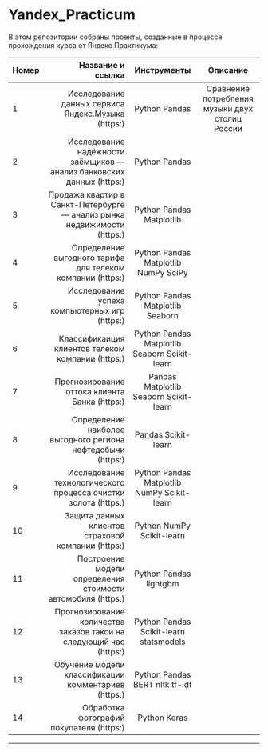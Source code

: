 # Yandex_Practicum

В этом репозитории собраны проекты, созданные в процессе прохождения курса от Яндекс Практикума: 

| Номер | Название и ссылка | Инструменты | Описание |
| :-------------------- | ---------------------: |:---------------------------:|:---------------------------:|
| 1 | Исследование данных сервиса Яндекс.Музыка (https:) | Python Pandas | Сравнение потребления музыки двух столиц России | 
| 2 | Исследование надёжности заёмщиков — анализ банковских данных (https:) | Python Pandas |  | 
| 3 | Продажа квартир в Санкт-Петербурге — анализ рынка недвижимости (https:) | Python Pandas Matplotlib|  | 
| 4 | Определение выгодного тарифа для телеком компании (https:) | Python Pandas Matplotlib NumPy SciPy |  | 
| 5 | Исследование успеха компьютерных игр (https:) | Python Pandas Matplotlib Seaborn |  | 
| 6 | Классификаиция клиентов телеком компании (https:) | Python Pandas Matplotlib Seaborn Scikit-learn |  | 
| 7 | Прогнозирование оттока клиента Банка (https:) | Pandas Matplotlib Seaborn Scikit-learn|  | 
| 8 | Определение наиболее выгодного региона нефтедобычи (https:) | Pandas Scikit-learn |  | 
| 9 | Исследование технологического процесса очистки золота (https:) | Python Pandas Matplotlib NumPy Scikit-learn |  | 
| 10 | Защита данных клиентов страховой компании (https:) | Python NumPy Scikit-learn |  | 
| 11 | Построение модели определения стоимости автомобиля (https:) | Python Pandas lightgbm |  | 
| 12 | Прогнозирование количества заказов такси на следующий час (https:) | Python Pandas Scikit-learn statsmodels |  | 
| 13 | Обучение модели классификации комментариев (https:) | Python Pandas BERT nltk tf-idf |  | 
| 14 | Обработка фотографий покупателя (https:) | Python Keras |  | 

---
